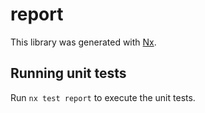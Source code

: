 # report

This library was generated with [Nx](https://nx.dev).

## Running unit tests

Run `nx test report` to execute the unit tests.
